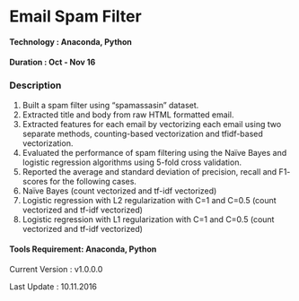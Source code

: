 
# Email Spam Filter

#### Technology : Anaconda, Python
#### Duration   : Oct - Nov 16

### Description
1.	Built a spam filter using “spamassasin” dataset. 
2.	Extracted title and body from raw HTML formatted email.
3.	Extracted features for each email by vectorizing each email using two separate methods, counting-based vectorization  and tfidf-based vectorization.
4.	Evaluated the performance of spam filtering using the Naïve Bayes and logistic regression algorithms using 5-fold cross validation. 
5.	Reported the average and standard deviation of precision, recall and F1- scores for the following cases.
6.	Naïve Bayes (count vectorized and tf-idf vectorized) 
7.	Logistic regression with L2 regularization with C=1 and C=0.5 (count vectorized and tf-idf vectorized) 
8.	Logistic regression with L1 regularization with C=1 and C=0.5 (count vectorized and tf-idf vectorized)

#### Tools Requirement: Anaconda, Python 

Current Version  : v1.0.0.0

Last Update      : 10.11.2016
